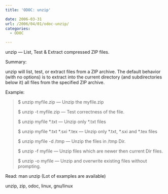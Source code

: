 ```yaml
---
title: 'ODOC: unzip'

date: 2006-03-31
url: /2006/04/01/odoc-unzip/
categories:
  - ODOC

---
```

unzip &#8212; List, Test & Extract compressed ZIP files.

Summary:

unzip will list, test, or extract files from a ZIP archive. The default behavior (with no options) is to extract into the current directory (and subdirectories below it) all files from the specified ZIP archive.

Example:

> $ unzip myfile.zip &#8212; Unzip the myfile.zip
> 
> $ unzip -t myfile.zip &#8212; Test correctness of the file.
> 
> $ unzip myfile \*.txt &#8212; Unzip only \*.txt files
> 
> $ unzip myfile \*.txt \*.sxi \*.tex &#8212; Unzip only \*.txt, \*.sxi and \*.tex files
> 
> $ unzip myfile -d /tmp &#8212; Unzip the files in /tmp Dir.
> 
> $ unzip -f myfile &#8212; Unzip files which are newer then current Dir files.
> 
> $ unzip -o myfile &#8212; Unzip and overwrite existing files without prompting.

Read: man unzip (Lot of examples are available)
  
<tags>unzip, zip, odoc, linux, gnu/linux</tags>